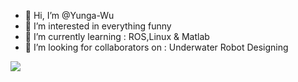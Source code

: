 - 👋 Hi, I’m @Yunga-Wu
- 👀 I’m interested in everything funny
- 🌱 I’m currently learning : ROS,Linux & Matlab
- 💞️ I’m looking for collaborators on : Underwater Robot Designing

![](https://img.shields.io/badge/%E6%95%88%E7%8E%87%E5%B7%A5%E5%85%B7-VS%20Code-blue)  



<!---
Yunga-Wu/Yunga-Wu is a ✨ special ✨ repository because its `README.md` (this file) appears on your GitHub profile.
You can click the Preview link to take a look at your changes.
--->
